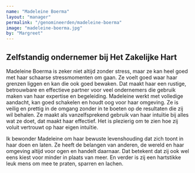 ```yaml
---
name: "Madeleine Boerma"
layout: "manager"
permalink: "/genomineerden/madeleine-boerma"
image: "madeleine-boerma.jpg"
by: "Margreet"
---
```

## Zelfstandig ondernemer bij Het Zakelijke Hart
Madeleine Boerma is zeker niet altijd zonder stress, maar ze kan heel goed met haar schaarse stressmomenten om gaan. Ze voelt goed waar haar grenzen liggen en kan die ook goed bewaken. Dat maakt haar een rustige, betrouwbare en effectieve partner voor veel ondernemers die gebruik maken van haar expertise en begeleiding. Madeleine werkt met volledige aandacht, kan goed schakelen en houdt oog voor haar omgeving. Ze is veilig en prettig in de omgang zonder in te boeten op de resultaten die zij wil behalen. Ze maakt als vanzelfsprekend gebruik van haar intuïtie bij alles wat ze doet, dat maakt haar effectief. Het is plezierig om te zien hoe zij voluit vertrouwt op haar eigen intuïtie.

Ik bewonder Madeleine om haar bewuste levenshouding dat zich toont in haar doen en laten. Ze heeft de belangen van anderen, de wereld en haar omgeving altijd voor ogen en handelt daarnaar. Dat betekent dat zij ook wel eens kiest voor minder in plaats van meer. En verder is zij een hartstikke leuk mens om mee te praten, sparren en lachen.
